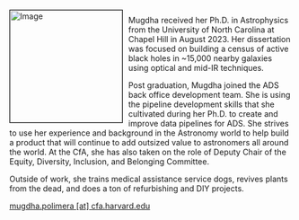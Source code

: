 
<img src="{{ site.baseurl }}/about/team/img/mpolimera.jpg" height="200" width="200" alt="Image" style="float: left; margin: 4px 10px 0px 0px; border: 1px solid #000000;">

Mugdha received her Ph.D. in Astrophysics from the University of North Carolina at Chapel Hill in August 2023. Her dissertation was focused on building a census of active black holes in ~15,000 nearby galaxies using optical and mid-IR techniques. 

Post graduation, Mugdha joined the ADS back office development team. She is using the pipeline development skills that she cultivated during her Ph.D. to create and improve data pipelines for ADS. She strives to use her experience and background in the Astronomy world to help build a product that will continue to add outsized value to astronomers all around the world. At the CfA, she has also taken on the role of Deputy Chair of the Equity, Diversity, Inclusion, and Belonging Committee. 

Outside of work, she trains medical assistance service dogs, revives plants from the dead, and does a ton of refurbishing and DIY projects.

[mugdha.polimera [at] cfa.harvard.edu](mailto:mugdha.polimera@cfa.harvard.edu)